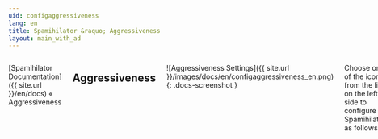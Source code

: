 ```yaml
---
uid: configaggressiveness
lang: en
title: Spamihilator &raquo; Aggressiveness
layout: main_with_ad
---
```


<div class="row">
<div class="twelve columns" markdown="1">

[Spamihilator Documentation]({{ site.url }}/en/docs) &laquo; Aggressiveness

## Aggressiveness

![Aggressiveness Settings]({{ site.url }}/images/docs/en/configaggressiveness_en.png)
{: .docs-screenshot }

Choose one of the icons from the list on the left side to configure Spamihilator as follows:

![Very high]({{ site.url }}/images/docs/de/aggr4.png) **Very High**: All mails will be deleted except those from your friends.

![Normal]({{ site.url }}/images/docs/de/aggr2.png) **Normal**: This is the default value. Many spam mails will be deleted.

![Very Low]({{ site.url }}/images/docs/de/aggr1.png) **Very Low**: No mails will be deleted except those from blocked senders.

</div>
</div>
